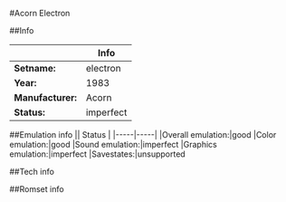 #Acorn Electron

##Info

||Info|
|-----|-----|
|**Setname:**|electron
|**Year:**|1983
|**Manufacturer:**|Acorn
|**Status:**|imperfect

##Emulation info
|| Status |
|-----|-----|
|Overall emulation:|good
|Color emulation:|good
|Sound emulation:|imperfect
|Graphics emulation:|imperfect
|Savestates:|unsupported

##Tech info

##Romset info

<!--- START OF EDITED COMMENT DO NOT TOUCH TEXT ABOVE-->
